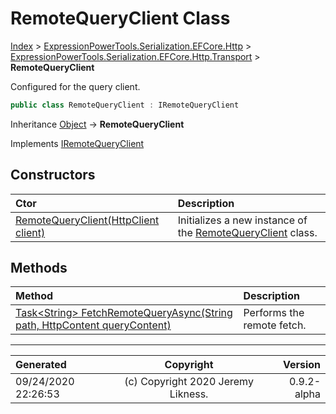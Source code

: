 ﻿# RemoteQueryClient Class

[Index](../index.md) > [ExpressionPowerTools.Serialization.EFCore.Http](ExpressionPowerTools.Serialization.EFCore.Http.a.md) > [ExpressionPowerTools.Serialization.EFCore.Http.Transport](ExpressionPowerTools.Serialization.EFCore.Http.Transport.n.md) > **RemoteQueryClient**

Configured for the query client.

```csharp
public class RemoteQueryClient : IRemoteQueryClient
```

Inheritance [Object](https://docs.microsoft.com/dotnet/api/system.object) → **RemoteQueryClient**

Implements  [IRemoteQueryClient](ExpressionPowerTools.Serialization.EFCore.Http.Signatures.IRemoteQueryClient.i.md) 

## Constructors

| Ctor | Description |
| :-- | :-- |
| [RemoteQueryClient(HttpClient client)](ExpressionPowerTools.Serialization.EFCore.Http.Transport.RemoteQueryClient.ctor.md#remotequeryclienthttpclient-client) | Initializes a new instance of the [RemoteQueryClient](ExpressionPowerTools.Serialization.EFCore.Http.Transport.RemoteQueryClient.cs.md) class. |
## Methods

| Method | Description |
| :-- | :-- |
| [Task&lt;String> FetchRemoteQueryAsync(String path, HttpContent queryContent)](ExpressionPowerTools.Serialization.EFCore.Http.Transport.RemoteQueryClient.FetchRemoteQueryAsync.m.md) | Performs the remote fetch. |

---

| Generated | Copyright | Version |
| :-- | :-: | --: |
| 09/24/2020 22:26:53 | (c) Copyright 2020 Jeremy Likness. | 0.9.2-alpha |

